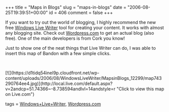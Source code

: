 +++
title = "Maps in Blogs"
slug = "maps-in-blogs"
date = "2006-08-25T19:39:51+00:00"
id = 406
comment = false
+++

If you want to try out the world of blogging, I highly recommend the new free&nbsp;[Windows Live Writer](http://windowslivewriter.spaces.live.com/blog/cns!D85741BB5E0BE8AA!174.entry) tool for creating your content. It works with almost any blogging site. Check out [Wordpress.com](http://www.wordpress.com/) to get an actual blog (also free). One of the main developers is from Cork you know!

Just to show one of the neat things that Live Writer can do, I was able to insert this map of Bandon with a few simple clicks.

&nbsp;

 <div class="wlWriterSmartContent" id="84E294D0-71C9-4bd0-A0FE-95764E0368D9:d74892be-3568-4d38-be73-11d9bfcbcca7" contenteditable="false" style="padding-right: 0px; display: inline; padding-left: 0px; padding-bottom: 0px; margin: 0px; padding-top: 0px">[![](https://d1tidq54inel9p.cloudfront.net/wp-content/uploads/2006/08/WindowsLiveWriter/MapsinBlogs_12299/map743290764ee4.jpg)](http://local.live.com/default.aspx?v=2andcp=51.74366~-8.738594andlvl=14andstyle=r "Click to view this map on Live.com")</div>

tags = [Windows+Live+Writer](http://technorati.com/tag/Windows+Live+Writer), [Wordpress.com](http://technorati.com/tag/Wordpress.com)
